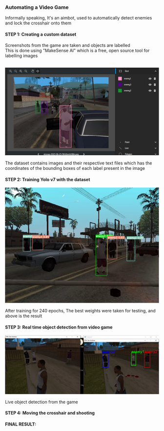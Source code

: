### Automating a Video Game<br>

Informally speaking, It's an aimbot, used to automatically detect enemies and lock the crosshair onto them 

#### STEP 1: Creating a custom dataset<br>
Screenshots from the game are taken and objects are labelled<br>
This is done using "MakeSense AI" which is a free, open source tool for labelling images<br>
<br>

![labelling](https://raw.githubusercontent.com/sanjay-906/Video-Game-Automation/main/Output/makesense%20ai.png)

The dataset contains images and their respective text files which has the coordinates of the bounding boxes of each label present in the image


#### STEP 2: Training Yolo v7 with the dataset<br>

![testing](https://raw.githubusercontent.com/sanjay-906/Video-Game-Automation/main/Output/test.png)

After training for 240 epochs, The best weights were taken for testing, and above is the result

#### STEP 3: Real time object detection from video game<br>

![output1](https://raw.githubusercontent.com/sanjay-906/Video-Game-Automation/main/Output/output1.png)

Live object detection from the game


#### STEP 4: Moving the crosshair and shooting<br>


#### FINAL RESULT:<br>
